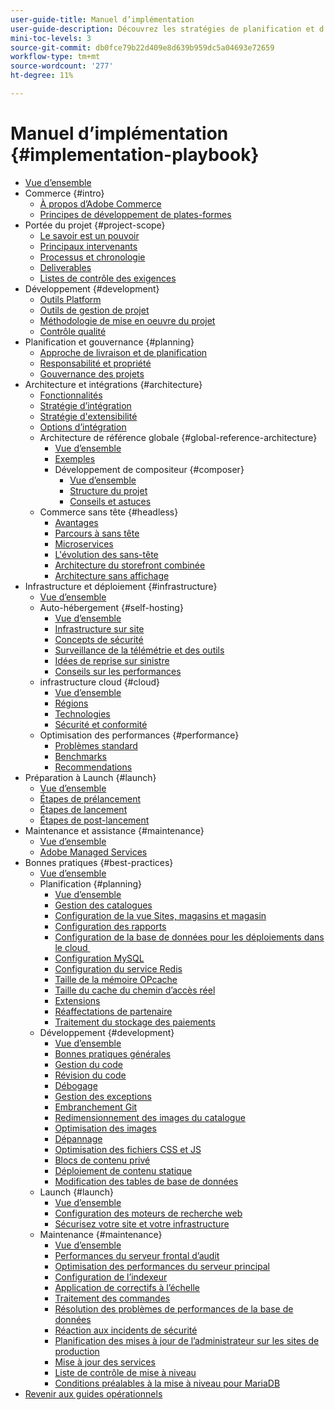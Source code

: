 ```yaml
---
user-guide-title: Manuel d’implémentation
user-guide-description: Découvrez les stratégies de planification et d’implémentation d’un site Adobe Commerce performant.
mini-toc-levels: 3
source-git-commit: db0fce79b22d409e8d639b959dc5a04693e72659
workflow-type: tm+mt
source-wordcount: '277'
ht-degree: 11%

---
```



# Manuel d’implémentation {#implementation-playbook}

- [Vue d’ensemble](overview.md)
- Commerce {#intro}
   - [À propos d’Adobe Commerce](intro/about-commerce.md)
   - [Principes de développement de plates-formes](intro/platform-development.md)
- Portée du projet {#project-scope}
   - [Le savoir est un pouvoir](project-scope/knowledge.md)
   - [Principaux intervenants](project-scope/key-stakeholders.md)
   - [Processus et chronologie](project-scope/process-timeline.md)
   - [Deliverables](project-scope/deliverables.md)
   - [Listes de contrôle des exigences](project-scope/requirement-checklists.md)
- Développement {#development}
   - [Outils Platform](development/platform-tools.md)
   - [Outils de gestion de projet](development/project-management-tools.md)
   - [Méthodologie de mise en oeuvre du projet](development/delivery.md)
   - [Contrôle qualité](development/quality-control.md)
- Planification et gouvernance {#planning}
   - [Approche de livraison et de planification](planning/delivery.md)
   - [Responsabilité et propriété](planning/ownership.md)
   - [Gouvernance des projets](planning/governance.md)
- Architecture et intégrations {#architecture}
   - [Fonctionnalités](architecture/capabilities.md)
   - [Stratégie d’intégration](architecture/integration-strategy.md)
   - [Stratégie d&#39;extensibilité](architecture/extensibility-strategy.md)
   - [Options d’intégration](architecture/integration-options.md)
   - Architecture de référence globale {#global-reference-architecture}
      - [Vue d’ensemble](architecture/global-reference/overview.md)
      - [Exemples](architecture/global-reference/examples.md)
      - Développement de compositeur {#composer}
         - [Vue d’ensemble](architecture/global-reference/composer/overview.md)
         - [Structure du projet](architecture/global-reference/composer/project-structure.md)
         - [Conseils et astuces](architecture/global-reference/composer/tips-and-tricks.md)
   - Commerce sans tête {#headless}
      - [Avantages](architecture/headless/benefits.md)
      - [Parcours à sans tête](architecture/headless/journey-to-headless.md)
      - [Microservices](architecture/headless/microservices.md)
      - [L&#39;évolution des sans-tête](architecture/headless/evolution.md)
      - [Architecture du storefront combinée](architecture/headless/legacy-storefront.md)
      - [Architecture sans affichage](architecture/headless/adobe-commerce.md)
- Infrastructure et déploiement {#infrastructure}
   - [Vue d’ensemble](infrastructure/overview.md)
   - Auto-hébergement {#self-hosting}
      - [Vue d’ensemble](infrastructure/self-hosting/overview.md)
      - [Infrastructure sur site](infrastructure/self-hosting/on-premises.md)
      - [Concepts de sécurité](infrastructure/self-hosting/security-concepts.md)
      - [Surveillance de la télémétrie et des outils](infrastructure/self-hosting/monitoring-tools.md)
      - [Idées de reprise sur sinistre](infrastructure/self-hosting/disaster-recovery-ideas.md)
      - [Conseils sur les performances](infrastructure/self-hosting/performance-tips.md)
   - infrastructure cloud {#cloud}
      - [Vue d’ensemble](infrastructure/cloud/overview.md)
      - [Régions](infrastructure/cloud/regions.md)
      - [Technologies](infrastructure/cloud/technology.md)
      - [Sécurité et conformité](infrastructure/cloud/security.md)
   - Optimisation des performances {#performance}
      - [Problèmes standard](infrastructure/performance/optimization.md)
      - [Benchmarks](infrastructure/performance/benchmarks.md)
      - [Recommendations](infrastructure/performance/recommendations.md)
- Préparation à Launch {#launch}
   - [Vue d’ensemble](launch/overview.md)
   - [Étapes de prélancement](launch/pre-launch-steps.md)
   - [Étapes de lancement](launch/launch-steps.md)
   - [Étapes de post-lancement](launch/post-launch-steps.md)
- Maintenance et assistance {#maintenance}
   - [Vue d’ensemble](maintenance/overview.md)
   - [Adobe Managed Services](maintenance/adobe-managed-services.md)
- Bonnes pratiques {#best-practices}
   - [Vue d’ensemble](best-practices/phases.md)
   - Planification {#planning}
      - [Vue d’ensemble](best-practices/planning/overview.md)
      - [Gestion des catalogues](best-practices/planning/catalog-management.md)
      - [Configuration de la vue Sites, magasins et magasin](best-practices/planning/sites-stores-store-views.md)
      - [Configuration des rapports](best-practices/planning/reporting-configuration.md)
      - [Configuration de la base de données pour les déploiements dans le cloud &#x200B;](best-practices/planning/database-on-cloud.md)
      - [Configuration MySQL](best-practices/planning/mysql-configuration.md)
      - [Configuration du service Redis](best-practices/planning/redis-service-configuration.md)
      - [Taille de la mémoire OPcache](best-practices/planning/opcache-memory-size.md)
      - [Taille du cache du chemin d’accès réel](best-practices/planning/realpath-cache-size.md)
      - [Extensions](best-practices/planning/extensions.md)
      - [Réaffectations de partenaire](best-practices/planning/partner-escalation.md)
      - [Traitement du stockage des paiements](best-practices/planning/payment-processing-storage.md)
   - Développement {#development}
      - [Vue d’ensemble](best-practices/development/overview.md)
      - [Bonnes pratiques générales](best-practices/development/general.md)
      - [Gestion du code](best-practices/development/code-management.md)
      - [Révision du code](best-practices/development/code-review.md)
      - [Débogage](best-practices/development/debugging.md)
      - [Gestion des exceptions](best-practices/development/exception-handling.md)
      - [Embranchement Git](best-practices/development/git-branching.md)
      - [Redimensionnement des images du catalogue](best-practices/development/catalog-image-resizing.md)
      - [Optimisation des images](best-practices/development/image-optimization.md)
      - [Dépannage](best-practices/development/troubleshooting.md)
      - [Optimisation des fichiers CSS et JS](best-practices/development/optimize-css-js-files.md)
      - [Blocs de contenu privé](best-practices/development/private-content-block-configuration.md)
      - [Déploiement de contenu statique](best-practices/development/static-content-deployment.md)
      - [Modification des tables de base de données](best-practices/development/modifying-core-and-third-party-tables.md)
   - Launch {#launch}
      - [Vue d’ensemble](best-practices/launch/overview.md)
      - [Configuration des moteurs de recherche web](best-practices/launch/robots-txt.md)
      - [Sécurisez votre site et votre infrastructure](best-practices/launch/security-best-practices.md)
   - Maintenance {#maintenance}
      - [Vue d’ensemble](best-practices/maintenance/overview.md)
      - [Performances du serveur frontal d’audit](best-practices/maintenance/frontend-performance.md)
      - [Optimisation des performances du serveur principal](best-practices/maintenance/backend-performance.md)
      - [Configuration de l’indexeur](best-practices/maintenance/indexer-configuration.md)
      - [Application de correctifs à l’échelle](best-practices/maintenance/patching-at-scale.md)
      - [Traitement des commandes](best-practices/maintenance/order-processing-configuration.md)
      - [Résolution des problèmes de performances de la base de données](best-practices/maintenance/resolve-database-performance-issues.md)
      - [Réaction aux incidents de sécurité](best-practices/maintenance/respond-to-security-incident.md)
      - [Planification des mises à jour de l’administrateur sur les sites de production](best-practices/maintenance/scheduling-admin-updates-in-production.md)
      - [Mise à jour des services](best-practices/maintenance/update-services.md)
      - [Liste de contrôle de mise à niveau](best-practices/maintenance/upgrade-checklist.md)
      - [Conditions préalables à la mise à niveau pour MariaDB](best-practices/maintenance/commerce-235-upgrade-prerequisites-mariadb.md)
- [Revenir aux guides opérationnels](https://experienceleague.adobe.com/docs/commerce-operations/operational-guides/home.html)
